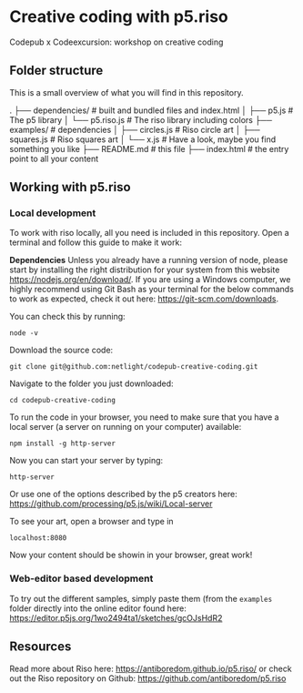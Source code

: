 # Creative coding with p5.riso
Codepub x Codeexcursion: workshop on creative coding

## Folder structure
This is a small overview of what you will find in this repository.

.
├── dependencies/           # built and bundled files and index.html 
│           ├── p5.js       # The p5 library
│           └── p5.riso.js  # The riso library including colors
├── examples/               # dependencies 
│           ├── circles.js  # Riso circle art
│           ├── squares.js  # Riso squares art
│           └── x.js        # Have a look, maybe you find something you like
├── README.md               # this file
├── index.html              # the entry point to all your content

## Working with p5.riso

### Local development
To work with riso locally, all you need is included in this repository. Open a terminal and follow this guide to make it work:

**Dependencies**
Unless you already have a running version of node, please start by installing the right distribution for your system from this website https://nodejs.org/en/download/. If you are using a Windows computer, we highly recommend using Git Bash as your terminal for the below commands to work as expected, check it out here: https://git-scm.com/downloads. 

You can check this by running:
```
node -v
```

Download the source code:

```
git clone git@github.com:netlight/codepub-creative-coding.git
```

Navigate to the folder you just downloaded:

```
cd codepub-creative-coding
```

To run the code in your browser, you need to make sure that you have a local server (a server on running on your computer) available:
```
npm install -g http-server
``` 

Now you can start your server by typing:

```
http-server
```

Or use one of the options described by the p5 creators here: https://github.com/processing/p5.js/wiki/Local-server

To see your art, open a browser and type in 
```
localhost:8080
```
Now your content should be showin in your browser, great work! 

### Web-editor based development
To try out the different samples, simply paste them (from the `examples` folder directly into the online editor found here: https://editor.p5js.org/1wo2494ta1/sketches/gcOJsHdR2

## Resources

Read more about Riso here: https://antiboredom.github.io/p5.riso/   or check out the Riso repository on Github: https://github.com/antiboredom/p5.riso

